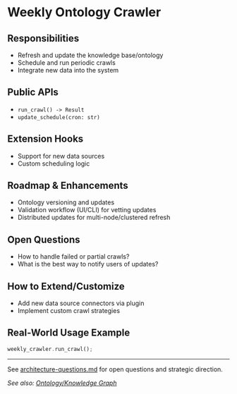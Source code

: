 # Weekly Ontology Crawler

## Responsibilities

- Refresh and update the knowledge base/ontology
- Schedule and run periodic crawls
- Integrate new data into the system

## Public APIs

- `run_crawl() -> Result`
- `update_schedule(cron: str)`

## Extension Hooks

- Support for new data sources
- Custom scheduling logic

## Roadmap & Enhancements

- Ontology versioning and updates
- Validation workflow (UI/CLI) for vetting updates
- Distributed updates for multi-node/clustered refresh

## Open Questions

- How to handle failed or partial crawls?
- What is the best way to notify users of updates?

## How to Extend/Customize

- Add new data source connectors via plugin
- Implement custom crawl strategies

## Real-World Usage Example

```rust
weekly_crawler.run_crawl();
```

---

See [architecture-questions.md](../Architecture%20&%20Component%20Guides/architecture-questions.md) for open questions and strategic direction.

_See also: [Ontology/Knowledge Graph](../Architecture%20&%20Component%20Guides/architecture-questions.md)_
